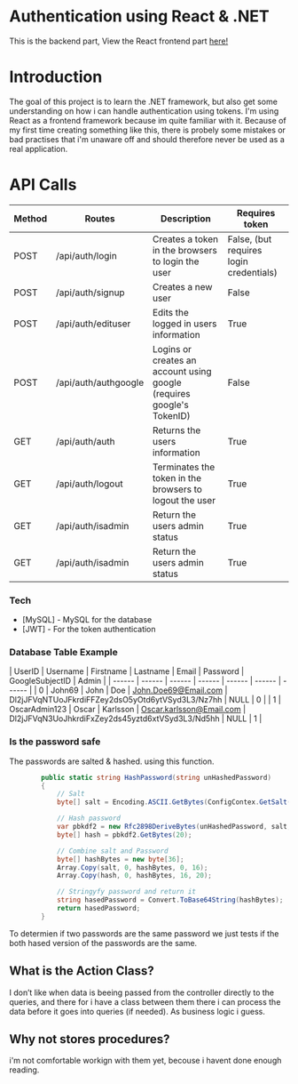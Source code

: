 # Authentication using React & .NET
This is the backend part, View the React frontend part [here!](https://github.com/OsvarK/AuthProject-Part1-React)
# Introduction 
The goal of this project is to learn the .NET framework, but also get some understanding on how i can handle authentication using tokens. I'm using React as a frontend framework because im quite familiar with it. Because of my first time creating something like this, there is probely some mistakes or bad practises that i'm unaware off and should therefore never be used as a real application.  

# API Calls
| Method | Routes | Description | Requires token |
| ------ | ------ | ------ | ------ |
| POST | /api/auth/login | Creates a token in the browsers to login the user | False, (but requires login credentials) |
| POST | /api/auth/signup | Creates a new user | False |
| POST | /api/auth/edituser | Edits the logged in users information | True |
| POST | /api/auth/authgoogle | Logins or creates an account using google (requires google's TokenID) | False |
| GET | /api/auth/auth | Returns the users information | True |
| GET | /api/auth/logout | Terminates the token in the browsers to logout the user | True |
| GET | /api/auth/isadmin | Return the users admin status | True |
| GET | /api/auth/isadmin | Return the users admin status | True |


### Tech
* [MySQL] - MySQL for the database
* [JWT] - For the token authentication

### Database Table Example 

| UserID | Username | Firstname | Lastname | Email | Password | GoogleSubjectID | Admin |
| ------ | ------ | ------ | ------ | ------ | ------ | ------ |
| 0 | John69 | John | Doe | John.Doe69@Email.com | Dl2jJFVqNTUoJFkrdiFFZey2dsO5yOtd6ytVSyd3L3/Nz7hh | NULL | 0 |
| 1 | OscarAdmin123 | Oscar | Karlsson | Oscar.karlsson@Email.com | Dl2jJFVqN3UoJhkrdiFxZey2ds45yztd6xtVSyd3L3/Nd5hh | NULL | 1 |

### Is the password safe

The passwords are salted & hashed. using this function. 
```csharp
        public static string HashPassword(string unHashedPassword)
        {
            // Salt
            byte[] salt = Encoding.ASCII.GetBytes(ConfigContex.GetSalt());

            // Hash password
            var pbkdf2 = new Rfc2898DeriveBytes(unHashedPassword, salt, 10000);
            byte[] hash = pbkdf2.GetBytes(20);

            // Combine salt and Password
            byte[] hashBytes = new byte[36];
            Array.Copy(salt, 0, hashBytes, 0, 16);
            Array.Copy(hash, 0, hashBytes, 16, 20);

            // Stringyfy password and return it
            string hasedPassword = Convert.ToBase64String(hashBytes);
            return hasedPassword;
        }
```
To determien if two passwords are the same password we just tests if the both hased version of the passwords are the same.

## What is the Action Class?
I don’t like when data is beeing passed from the controller directly to the queries, and there for i have a class between them there i can process the data before it goes into queries (if needed). As business logic i guess.
## Why not stores procedures?
i'm not comfortable workign with them yet, becouse i havent done enough reading.